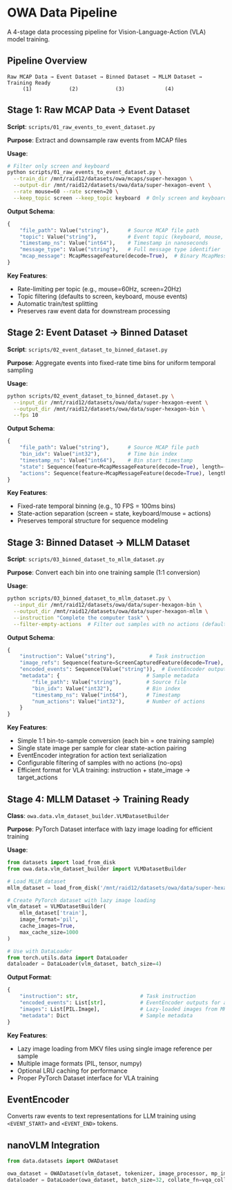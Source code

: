 # OWA Data Pipeline

A 4-stage data processing pipeline for Vision-Language-Action (VLA) model training.

## Pipeline Overview

```
Raw MCAP Data → Event Dataset → Binned Dataset → MLLM Dataset → Training Ready
     (1)            (2)            (3)             (4)
```

## Stage 1: Raw MCAP Data → Event Dataset

**Script**: `scripts/01_raw_events_to_event_dataset.py`

**Purpose**: Extract and downsample raw events from MCAP files

**Usage**:
```bash
# Filter only screen and keyboard
python scripts/01_raw_events_to_event_dataset.py \
  --train_dir /mnt/raid12/datasets/owa/mcaps/super-hexagon \
  --output-dir /mnt/raid12/datasets/owa/data/super-hexagon-event \
  --rate mouse=60 --rate screen=20 \
  --keep_topic screen --keep_topic keyboard  # Only screen and keyboard
```

**Output Schema**:
```python
{
    "file_path": Value("string"),      # Source MCAP file path
    "topic": Value("string"),          # Event topic (keyboard, mouse, screen)
    "timestamp_ns": Value("int64"),    # Timestamp in nanoseconds
    "message_type": Value("string"),   # Full message type identifier
    "mcap_message": McapMessageFeature(decode=True),  # Binary McapMessage object (topic/timestamp_ns/message_type duplicated for preview)
}
```

**Key Features**:
- Rate-limiting per topic (e.g., mouse=60Hz, screen=20Hz)
- Topic filtering (defaults to screen, keyboard, mouse events)
- Automatic train/test splitting
- Preserves raw event data for downstream processing

## Stage 2: Event Dataset → Binned Dataset

**Script**: `scripts/02_event_dataset_to_binned_dataset.py`

**Purpose**: Aggregate events into fixed-rate time bins for uniform temporal sampling

**Usage**:
```bash
python scripts/02_event_dataset_to_binned_dataset.py \
  --input_dir /mnt/raid12/datasets/owa/data/super-hexagon-event \
  --output_dir /mnt/raid12/datasets/owa/data/super-hexagon-bin \
  --fps 10
```

**Output Schema**:
```python
{
    "file_path": Value("string"),      # Source MCAP file path
    "bin_idx": Value("int32"),         # Time bin index
    "timestamp_ns": Value("int64"),    # Bin start timestamp
    "state": Sequence(feature=McapMessageFeature(decode=True), length=-1),    # Sequence of McapMessage (screen events)
    "actions": Sequence(feature=McapMessageFeature(decode=True), length=-1),  # Sequence of McapMessage (action events)
}
```

**Key Features**:
- Fixed-rate temporal binning (e.g., 10 FPS = 100ms bins)
- State-action separation (screen = state, keyboard/mouse = actions)
- Preserves temporal structure for sequence modeling

## Stage 3: Binned Dataset → MLLM Dataset

**Script**: `scripts/03_binned_dataset_to_mllm_dataset.py`

**Purpose**: Convert each bin into one training sample (1:1 conversion)

**Usage**:
```bash
python scripts/03_binned_dataset_to_mllm_dataset.py \
  --input_dir /mnt/raid12/datasets/owa/data/super-hexagon-bin \
  --output_dir /mnt/raid12/datasets/owa/data/super-hexagon-mllm \
  --instruction "Complete the computer task" \
  --filter-empty-actions  # Filter out samples with no actions (default: enabled)
```

**Output Schema**:
```python
{
    "instruction": Value("string"),           # Task instruction
    "image_refs": Sequence(feature=ScreenCapturedFeature(decode=True), length=-1),  # Sequence of ScreenCaptured objects
    "encoded_events": Sequence(Value("string")),  # EventEncoder outputs for actions
    "metadata": {                            # Sample metadata
        "file_path": Value("string"),        # Source file
        "bin_idx": Value("int32"),           # Bin index
        "timestamp_ns": Value("int64"),      # Timestamp
        "num_actions": Value("int32"),       # Number of actions
    }
}
```

**Key Features**:
- Simple 1:1 bin-to-sample conversion (each bin = one training sample)
- Single state image per sample for clear state-action pairing
- EventEncoder integration for action text serialization
- Configurable filtering of samples with no actions (no-ops)
- Efficient format for VLA training: instruction + state_image → target_actions

## Stage 4: MLLM Dataset → Training Ready

**Class**: `owa.data.vlm_dataset_builder.VLMDatasetBuilder`

**Purpose**: PyTorch Dataset interface with lazy image loading for efficient training

**Usage**:
```python
from datasets import load_from_disk
from owa.data.vlm_dataset_builder import VLMDatasetBuilder

# Load MLLM dataset
mllm_dataset = load_from_disk('/mnt/raid12/datasets/owa/data/super-hexagon-mllm')

# Create PyTorch dataset with lazy image loading
vlm_dataset = VLMDatasetBuilder(
    mllm_dataset['train'],
    image_format='pil',
    cache_images=True,
    max_cache_size=1000
)

# Use with DataLoader
from torch.utils.data import DataLoader
dataloader = DataLoader(vlm_dataset, batch_size=4)
```

**Output Format**:
```python
{
    "instruction": str,                    # Task instruction
    "encoded_events": List[str],           # EventEncoder outputs for actions
    "images": List[PIL.Image],             # Lazy-loaded images from MKV files
    "metadata": Dict                       # Sample metadata
}
```

**Key Features**:
- Lazy image loading from MKV files using single image reference per sample
- Multiple image formats (PIL, tensor, numpy)
- Optional LRU caching for performance
- Proper PyTorch Dataset interface for VLA training

## EventEncoder

Converts raw events to text representations for LLM training using `<EVENT_START>` and `<EVENT_END>` tokens.

## nanoVLM Integration

```python
from data.datasets import OWADataset

owa_dataset = OWADataset(vlm_dataset, tokenizer, image_processor, mp_image_token_length)
dataloader = DataLoader(owa_dataset, batch_size=32, collate_fn=vqa_collator)
```